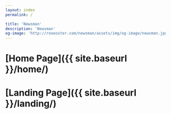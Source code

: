 ```yaml
---
layout: index
permalink: /

title: 'Newsman'
description: 'Newsman'
og-image: 'http://rooooster.com/newsman/assets/img/og-image/newsman.jpg'
---
```


# [Home Page]({{ site.baseurl }}/home/)

# [Landing Page]({{ site.baseurl }}/landing/)
